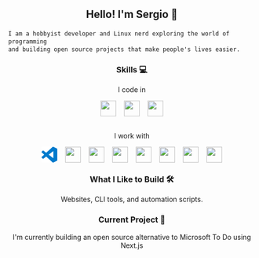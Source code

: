 <div align="center">
    <h2>Hello! I'm Sergio 👋</h2>
</div>

```
I am a hobbyist developer and Linux nerd exploring the world of programming
and building open source projects that make people's lives easier.
```

<div align="center">
    <h3>Skills 💻</h3>
    <p>I code in</p>
    <div style="display: flex; justify-content: center; gap: 1rem;">
    <img height="32" width="32" src="https://cdn.simpleicons.org/typescript">
    <img height="32" width="32" src="https://cdn.simpleicons.org/python">
    <img height="32" width="32" src="https://cdn.simpleicons.org/rust/_/ffffff">
    </div>
    <br>
    <p>I work with</p>
    <div style="display: flex; justify-content: center; gap: 1rem;">
    <img height="32" width="32" src="https://raw.githubusercontent.com/simple-icons/simple-icons/ce334b5bda8d8d054cfde7ce35caf40651078a28/icons/visualstudiocode.svg">
    <img height="32" width="32" src="https://cdn.simpleicons.org/docker">
    <img height="32" width="32" src="https://cdn.simpleicons.org/tailwindcss">
    <img height="32" width="32" src="https://cdn.simpleicons.org/react">
    <img height="32" width="32" src="https://cdn.simpleicons.org/django">
    <img height="32" width="32" src="https://cdn.simpleicons.org/fishshell">
    <img height="32" width="32" src="https://cdn.simpleicons.org/git">
    <img height="32" width="32" src="https://cdn.simpleicons.org/nextdotjs/_/ffffff">
    </div>
</div>

<div align="center">
    <h3>What I Like to Build 🛠️</h3>
    <p>Websites, CLI tools, and automation scripts.</p>
</div>

<div align="center">
    <h3>Current Project 📝</h3>
    <p>I'm currently building an open source alternative to Microsoft To Do using Next.js</p>
</div>
